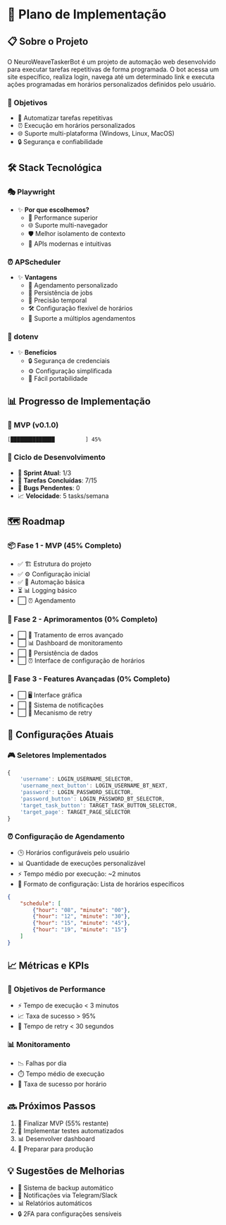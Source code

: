 # 🚀 Plano de Implementação

## 📋 Sobre o Projeto

O NeuroWeaveTaskerBot é um projeto de automação web desenvolvido para executar tarefas repetitivas de forma programada. O bot acessa um site específico, realiza login, navega até um determinado link e executa ações programadas em horários personalizados definidos pelo usuário.

### 🎯 Objetivos
- 🤖 Automatizar tarefas repetitivas
- ⏰ Execução em horários personalizados
- 🌐 Suporte multi-plataforma (Windows, Linux, MacOS)
- 🔒 Segurança e confiabilidade

## 🛠️ Stack Tecnológica

### 🎭 Playwright
- ✨ **Por que escolhemos?**
  - 🚀 Performance superior
  - 🌐 Suporte multi-navegador
  - 🛡️ Melhor isolamento de contexto
  - 📱 APIs modernas e intuitivas

### ⏰ APScheduler
- ✨ **Vantagens**
  - 🔄 Agendamento personalizado
  - 💾 Persistência de jobs
  - 🎯 Precisão temporal
  - 🛠️ Configuração flexível de horários
  - 📅 Suporte a múltiplos agendamentos

### 🔐 dotenv
- ✨ **Benefícios**
  - 🔒 Segurança de credenciais
  - ⚙️ Configuração simplificada
  - 🔄 Fácil portabilidade

## 📊 Progresso de Implementação

### 🎯 MVP (v0.1.0)
```
[██████████████⠀⠀⠀⠀⠀⠀⠀⠀] 45%
```

### 🔄 Ciclo de Desenvolvimento
- 📅 **Sprint Atual**: 1/3
- 🎯 **Tarefas Concluídas**: 7/15
- 🐛 **Bugs Pendentes**: 0
- 📈 **Velocidade**: 5 tasks/semana

## 🗺️ Roadmap

### 📦 Fase 1 - MVP (45% Completo)
- ✅ 🏗️ Estrutura do projeto
- ✅ ⚙️ Configuração inicial
- ✅ 🤖 Automação básica
- ⏳ 📊 Logging básico
- ⬜ ⏰ Agendamento

### 🚀 Fase 2 - Aprimoramentos (0% Completo)
- ⬜ 🔄 Tratamento de erros avançado
- ⬜ 📊 Dashboard de monitoramento
- ⬜ 💾 Persistência de dados
- ⬜ ⏰ Interface de configuração de horários

### 🎯 Fase 3 - Features Avançadas (0% Completo)
- ⬜ 🖥️ Interface gráfica
- ⬜ 📱 Sistema de notificações
- ⬜ 🔄 Mecanismo de retry

## 🔧 Configurações Atuais

### 🎮 Seletores Implementados
```javascript
{
    'username': LOGIN_USERNAME_SELECTOR,
    'username_next_button': LOGIN_USERNAME_BT_NEXT,
    'password': LOGIN_PASSWORD_SELECTOR,
    'password_button': LOGIN_PASSWORD_BT_SELECTOR,
    'target_task_button': TARGET_TASK_BUTTON_SELECTOR,
    'target_page': TARGET_PAGE_SELECTOR
}
```

### ⏰ Configuração de Agendamento
- 🕒 Horários configuráveis pelo usuário
- 📊 Quantidade de execuções personalizável
- ⚡ Tempo médio por execução: ~2 minutos
- 📅 Formato de configuração: Lista de horários específicos
```json
{
    "schedule": [
        {"hour": "08", "minute": "00"},
        {"hour": "12", "minute": "30"},
        {"hour": "15", "minute": "45"},
        {"hour": "19", "minute": "15"}
    ]
}
```

## 📈 Métricas e KPIs

### 🎯 Objetivos de Performance
- ⚡ Tempo de execução < 3 minutos
- 📈 Taxa de sucesso > 95%
- 🔄 Tempo de retry < 30 segundos

### 📊 Monitoramento
- 📉 Falhas por dia
- ⏱️ Tempo médio de execução
- 🎯 Taxa de sucesso por horário

## 🔜 Próximos Passos

1. 🎯 Finalizar MVP (55% restante)
2. 🧪 Implementar testes automatizados
3. 📊 Desenvolver dashboard
4. 🚀 Preparar para produção

## 💡 Sugestões de Melhorias

- 🔄 Sistema de backup automático
- 📱 Notificações via Telegram/Slack
- 📊 Relatórios automáticos
- 🔒 2FA para configurações sensíveis 